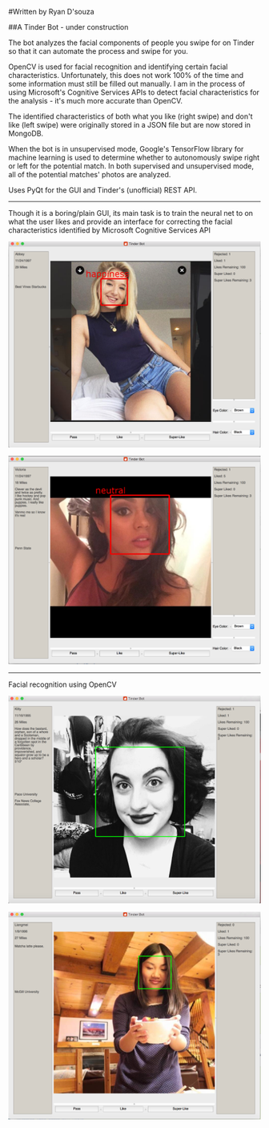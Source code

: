 #Written by Ryan D'souza

##A Tinder Bot - under construction

The bot analyzes the facial components of people you swipe for on Tinder so that it can automate the process and swipe for you.

OpenCV is used for facial recognition and identifying certain facial characteristics. Unfortunately, this does not work 100% of the time and some information must still be filled out manually.
I am in the process of using Microsoft's Cognitive Services APIs to detect facial characteristics for the analysis - it's much more accurate than OpenCV. 

The identified characteristics of both what you like (right swipe) and don't like (left swipe) were originally stored in a JSON file but are now stored in MongoDB.

When the bot is in unsupervised mode, Google's TensorFlow library for machine learning is used to determine whether to autonomously swipe right or left for the potential match.
In both supervised and unsupervised mode, all of the potential matches' photos are analyzed. 

Uses PyQt for the GUI and Tinder's (unofficial) REST API. 


---
Though it is a boring/plain GUI, its main task is to train the neural net to on what the user likes and provide an interface for correcting the facial characteristics identified by Microsoft Cognitive Services API

![Screenshot 2](https://github.com/dsouzarc/tinderAPI/blob/master/Screenshots/Screenshot_2.png)

![Screenshot 3](https://github.com/dsouzarc/tinderAPI/blob/master/Screenshots/Screenshot_3.png)

---
Facial recognition using OpenCV

![Screenshot 0](https://github.com/dsouzarc/tinderAPI/blob/master/Screenshots/Screenshot_0.png)

![Screenshot 1](https://github.com/dsouzarc/tinderAPI/blob/master/Screenshots/Screenshot_1.png)
